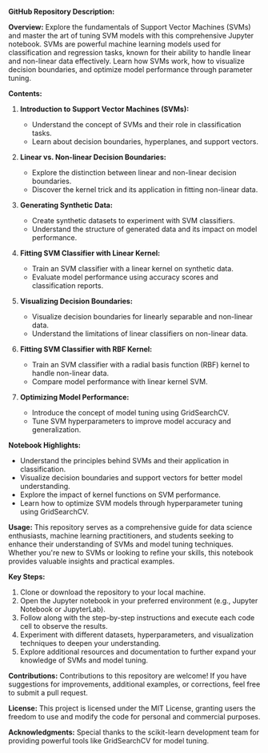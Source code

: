 **GitHub Repository Description:**

**Overview:**
Explore the fundamentals of Support Vector Machines (SVMs) and master the art of tuning SVM models with this comprehensive Jupyter notebook. SVMs are powerful machine learning models used for classification and regression tasks, known for their ability to handle linear and non-linear data effectively. Learn how SVMs work, how to visualize decision boundaries, and optimize model performance through parameter tuning.

**Contents:**
1. **Introduction to Support Vector Machines (SVMs):**
   - Understand the concept of SVMs and their role in classification tasks.
   - Learn about decision boundaries, hyperplanes, and support vectors.
  
2. **Linear vs. Non-linear Decision Boundaries:**
   - Explore the distinction between linear and non-linear decision boundaries.
   - Discover the kernel trick and its application in fitting non-linear data.

3. **Generating Synthetic Data:**
   - Create synthetic datasets to experiment with SVM classifiers.
   - Understand the structure of generated data and its impact on model performance.

4. **Fitting SVM Classifier with Linear Kernel:**
   - Train an SVM classifier with a linear kernel on synthetic data.
   - Evaluate model performance using accuracy scores and classification reports.

5. **Visualizing Decision Boundaries:**
   - Visualize decision boundaries for linearly separable and non-linear data.
   - Understand the limitations of linear classifiers on non-linear data.

6. **Fitting SVM Classifier with RBF Kernel:**
   - Train an SVM classifier with a radial basis function (RBF) kernel to handle non-linear data.
   - Compare model performance with linear kernel SVM.

7. **Optimizing Model Performance:**
   - Introduce the concept of model tuning using GridSearchCV.
   - Tune SVM hyperparameters to improve model accuracy and generalization.

**Notebook Highlights:**
- Understand the principles behind SVMs and their application in classification.
- Visualize decision boundaries and support vectors for better model understanding.
- Explore the impact of kernel functions on SVM performance.
- Learn how to optimize SVM models through hyperparameter tuning using GridSearchCV.

**Usage:**
This repository serves as a comprehensive guide for data science enthusiasts, machine learning practitioners, and students seeking to enhance their understanding of SVMs and model tuning techniques. Whether you're new to SVMs or looking to refine your skills, this notebook provides valuable insights and practical examples.

**Key Steps:**
1. Clone or download the repository to your local machine.
2. Open the Jupyter notebook in your preferred environment (e.g., Jupyter Notebook or JupyterLab).
3. Follow along with the step-by-step instructions and execute each code cell to observe the results.
4. Experiment with different datasets, hyperparameters, and visualization techniques to deepen your understanding.
5. Explore additional resources and documentation to further expand your knowledge of SVMs and model tuning.

**Contributions:**
Contributions to this repository are welcome! If you have suggestions for improvements, additional examples, or corrections, feel free to submit a pull request.

**License:**
This project is licensed under the MIT License, granting users the freedom to use and modify the code for personal and commercial purposes.

**Acknowledgments:**
Special thanks to the scikit-learn development team for providing powerful tools like GridSearchCV for model tuning.
